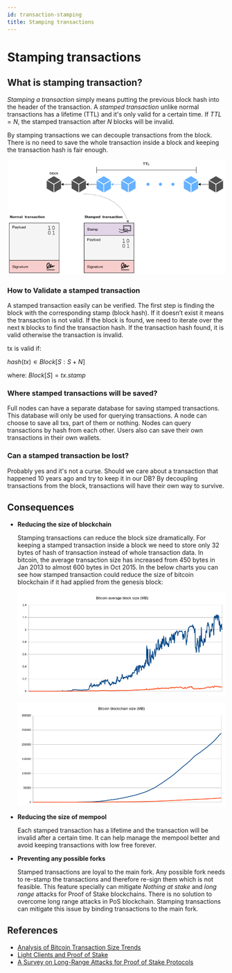 ```yaml
---
id: transaction-stamping
title: Stamping transactions
---
```


# Stamping transactions

## What is stamping transaction?

_Stamping a transaction_ simply means putting the previous block hash into the header of the
transaction. A _stamped transaction_ unlike normal transactions has a lifetime (TTL) and it's only
valid for a certain time. If $TTL = N$, the stamped transaction after $N$ blocks will be invalid.

By stamping transactions we can decouple transactions from the block. There is no need to save the
whole transaction inside a block and keeping the transaction hash is fair enough.

![Stamping transaction](../assets/images/stamped_tx.png)

### How to Validate a stamped transaction

A stamped transaction easily can be verified. The first step is finding the block with the
corresponding stamp (block hash). If it doesn’t exist it means the transaction is not valid. If the
block is found, we need to iterate over the next `N` blocks to find the transaction hash. If the
transaction hash found, it is valid otherwise the transaction is invalid.

tx is valid if:

$hash(tx) ∊ Block[S:S+N]$

where:
  $Block[S] = tx.stamp$


### Where stamped transactions will be saved?

Full nodes can have a separate database for saving stamped transactions. This database will only be
used for querying transactions. A node can choose to save all txs, part of them or nothing. Nodes
can query transactions by hash from each other. Users also can save their own transactions in their
own wallets.

### Can a stamped transaction be lost?

Probably yes and it's not a curse. Should we care about a transaction that happened 10 years ago and
try to keep it in our DB? By decoupling transactions from the block, transactions will have their
own way to survive.

## Consequences

- **Reducing the size of blockchain**

  Stamping transactions can reduce the block size dramatically. For keeping a stamped transaction
  inside a block we need to store only 32 bytes of hash of transaction instead of whole transaction
  data. In bitcoin, the average transaction size has increased from 450 bytes in Jan 2013 to almost
  600 bytes in Oct 2015. In the below charts you can see how stamped transaction could reduce the
  size of bitcoin blockchain if it had applied from the genesis block:

  ![Bitcoin average block size](../assets/images/btc-block-size.png)

  ![Bitcoin blockchain size](../assets/images/btc-blockchain-size.png)

- **Reducing the size of mempool**

  Each stamped transaction has a lifetime and the transaction will be invalid after a certain time.
  It can help manage the mempool better and avoid keeping transactions with low free forever.

- **Preventing any possible forks**

  Stamped transactions are loyal to the main fork. Any possible fork needs to re-stamp the
  transactions and therefore re-sign them which is not feasible. This feature specially can mitigate
  _Nothing at stake_ and _long range_ attacks for Proof of Stake blockchains. There is no solution
  to overcome long range attacks in PoS blockchain. Stamping transactions can mitigate this issue by
  binding transactions to the main fork.

## References

- [Analysis of Bitcoin Transaction Size Trends](https://tradeblock.com/blog/analysis-of-bitcoin-transaction-size-trends)
- [Light Clients and Proof of Stake](https://blog.ethereum.org/2015/01/10/light-clients-proof-stake/)
- [A Survey on Long-Range Attacks for Proof of Stake Protocols](https://ieeexplore.ieee.org/stamp/stamp.jsp?arnumber=8653269)
